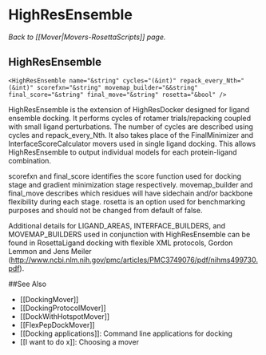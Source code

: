 # HighResEnsemble
*Back to [[Mover|Movers-RosettaScripts]] page.*
## HighResEnsemble

```
<HighResEnsemble name="&string" cycles="(&int)" repack_every_Nth="(&int)" scorefxn="&string" movemap_builder="&&string" final_score="&string" final_move="&string" rosetta="&bool" />
```

HighResEnsemble is the extension of HighResDocker designed for ligand ensemble docking. It performs cycles of rotamer trials/repacking coupled with small ligand perturbations. The number of cycles are described using cycles and repack_every_Nth. It also takes place of the FinalMinimizer and InterfaceScoreCalculator movers used in single ligand docking. This allows HighResEnsemble to output individual models for each protein-ligand combination. 

scorefxn and final_score identifies the score function used for docking stage and gradient minimization stage respectively. movemap_builder and final_move describes which residues will have sidechain and/or backbone flexibility during each stage. rosetta is an option used for benchmarking purposes and should not be changed from default of false. 

Additional details for LIGAND_AREAS, INTERFACE_BUILDERS, and MOVEMAP_BUILDERS used in conjunction with HighResEnsemble can be found in RosettaLigand docking with flexible XML protocols, Gordon Lemmon and Jens Meiler (http://www.ncbi.nlm.nih.gov/pmc/articles/PMC3749076/pdf/nihms499730.pdf).

##See Also

* [[DockingMover]]
* [[DockingProtocolMover]]
* [[DockWithHotspotMover]]
* [[FlexPepDockMover]]
* [[Docking applications]]: Command line applications for docking
* [[I want to do x]]: Choosing a mover